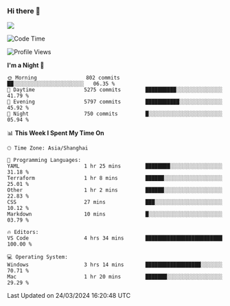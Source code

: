 ### Hi there 👋

<!--
**JJAYCHEN1e/jjaychen1e** is a ✨ _special_ ✨ repository because its `README.md` (this file) appears on your GitHub profile.

Here are some ideas to get you started:

- 🔭 I’m currently working on ...
- 🌱 I’m currently learning ...
- 👯 I’m looking to collaborate on ...
- 🤔 I’m looking for help with ...
- 💬 Ask me about ...
- 📫 How to reach me: ...
- 😄 Pronouns: ...
- ⚡ Fun fact: ...
-->

[![](https://github-readme-stats.vercel.app/api?username=jjaychen1e&show_icons=true)](https://github.com/jjaychen1e/github-readme-stats?count_private=true)

<!--START_SECTION:waka-->
![Code Time](http://img.shields.io/badge/Code%20Time-1%2C089%20hrs%2011%20mins-blue)

![Profile Views](http://img.shields.io/badge/Profile%20Views-2-blue)

**I'm a Night 🦉** 

```text
🌞 Morning                802 commits         ██░░░░░░░░░░░░░░░░░░░░░░░   06.35 % 
🌆 Daytime                5275 commits        ██████████░░░░░░░░░░░░░░░   41.79 % 
🌃 Evening                5797 commits        ███████████░░░░░░░░░░░░░░   45.92 % 
🌙 Night                  750 commits         █░░░░░░░░░░░░░░░░░░░░░░░░   05.94 % 
```


📊 **This Week I Spent My Time On** 

```text
🕑︎ Time Zone: Asia/Shanghai

💬 Programming Languages: 
YAML                     1 hr 25 mins        ████████░░░░░░░░░░░░░░░░░   31.18 % 
Terraform                1 hr 8 mins         ██████░░░░░░░░░░░░░░░░░░░   25.01 % 
Other                    1 hr 2 mins         ██████░░░░░░░░░░░░░░░░░░░   22.83 % 
CSS                      27 mins             ███░░░░░░░░░░░░░░░░░░░░░░   10.12 % 
Markdown                 10 mins             █░░░░░░░░░░░░░░░░░░░░░░░░   03.79 % 

🔥 Editors: 
VS Code                  4 hrs 34 mins       █████████████████████████   100.00 % 

💻 Operating System: 
Windows                  3 hrs 14 mins       ██████████████████░░░░░░░   70.71 % 
Mac                      1 hr 20 mins        ███████░░░░░░░░░░░░░░░░░░   29.29 % 
```


 Last Updated on 24/03/2024 16:20:48 UTC
<!--END_SECTION:waka-->
